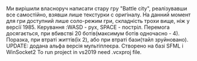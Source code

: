 Ми вирішили власноруч написати стару гру "Battle city", реалізувавши все самостійно, взявши лише текстурки с оригіналу. На данний момент для гри доступний лише соло-режим гри, складність трохи вище, ніж у версії 1985. Керування :WASD - рух, SPACE - постріл. Перемога досягається, при вбивстві 20 ботів(максимум ботів одночасно - 4). Поразка, при втраті життів(їх 2), або при втраті бази(тайл зруйновано).
UPDATE: додана альфа версія мультіплеєра.
Cтворено на базі SFML і WinSocket2
To run project in vs2019 need .vcxproj file.
